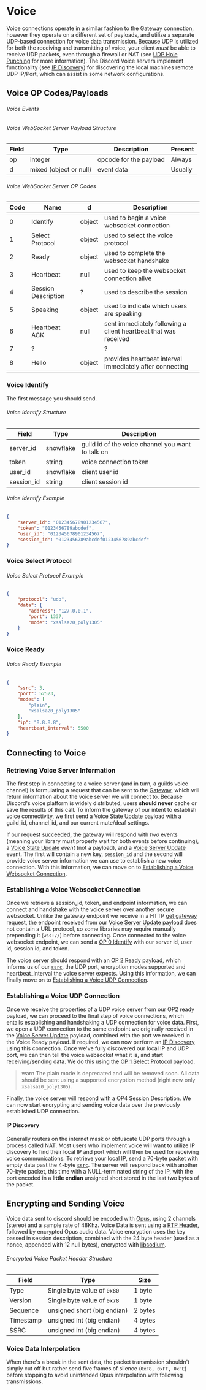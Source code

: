 # Voice

Voice connections operate in a similar fashion to the [Gateway](#DOCS_GATEWAY/gateways) connection, however they operate on a different set of payloads, and utilize a separate UDP-based connection for voice data transmission. Because UDP is utilized for both the receiving and transmitting of voice, your client _must_ be able to receive UDP packets, even through a firewall or NAT (see [UDP Hole Punching](https://en.wikipedia.org/wiki/UDP_hole_punching) for more information). The Discord Voice servers implement functionality (see [IP Discovery](#DOCS_VOICE_CONNECTIONS/ip-discovery)) for discovering the local machines remote UDP IP/Port, which can assist in some network configurations.

## Voice OP Codes/Payloads

###### Voice Events

###### Voice WebSocket Server Payload Structure

| Field | Type | Description | Present |
|-------|------|-------------|---------|
| op | integer | opcode for the payload | Always |
| d | mixed (object or null) | event data | Usually |

###### Voice WebSocket Server OP Codes

| Code | Name | d | Description |
|------|------|---|-------------|
| 0 | Identify | object | used to begin a voice websocket connection |
| 1 | Select Protocol | object | used to select the voice protocol |
| 2 | Ready | object | used to complete the websocket handshake |
| 3 | Heartbeat | null | used to keep the websocket connection alive |
| 4 | Session Description | ? | used to describe the session |
| 5 | Speaking | object | used to indicate which users are speaking |
| 6 | Heartbeat ACK | null | sent immediately following a client heartbeat that was received |
| 7 | ? |  | ? |
| 8 | Hello | object | provides heartbeat interval immediately after connecting |

### Voice Identify

The first message you should send.

###### Voice Identify Structure

| Field | Type | Description |
|-------|------|-------------|
| server_id | snowflake | guild id of the voice channel you want to talk on |
| token | string | voice connection token |
| user_id | snowflake | client user id |
| session_id | string | client session id |

###### Voice Identify Example

```json
{
	"server_id": "012345678901234567",
	"token": "0123456789abcdef",
	"user_id": "012345678901234567",
	"session_id": "0123456789abcdef0123456789abcdef"
}
```

### Voice Select Protocol

###### Voice Select Protocol Example

```json
{
	"protocol": "udp",
	"data": {
		"address": "127.0.0.1",
		"port": 1337,
		"mode": "xsalsa20_poly1305"
	}
}
```

### Voice Ready

###### Voice Ready Example

```json
{
	"ssrc": 3,
	"port": 52523,
	"modes": [
		"plain",
		"xsalsa20_poly1305"
	],
	"ip": "8.8.8.8",
	"heartbeat_interval": 5500
}
```

## Connecting to Voice

### Retrieving Voice Server Information

The first step in connecting to a voice server (and in turn, a guilds voice channel) is formulating a request that can be sent to the [Gateway](#DOCS_GATEWAY/gateways), which will return information about the voice server we will connect to. Because Discord's voice platform is widely distributed, users **should never** cache or save the results of this call. To inform the gateway of our intent to establish voice connectivity, we first send a [Voice State Update](#DOCS_GATEWAY/voice-state-update) payload with a guild_id, channel_id, and our current mute/deaf settings.

If our request succeeded, the gateway will respond with _two_ events (meaning your library must properly wait for both events before continuing), a [Voice State Update](#DOCS_GATEWAY/voice-state-update) _event_ (not a payload), and a [Voice Server Update](#DOCS_GATEWAY/voice-server-update) event. The first will contain a new key, `session_id` and the second will provide voice server information we can use to establish a new voice connection. With this information, we can move on to [Establishing a Voice Websocket Connection](#DOCS_VOICE_CONNECTIONS/establishing-a-voice-websocket-connection).

### Establishing a Voice Websocket Connection

Once we retrieve a session_id, token, and endpoint information, we can connect and handshake with the voice server over another secure websocket. Unlike the gateway endpoint we receive in a HTTP [get gateway](#DOCS_GATEWAY/get-gateway) request, the endpoint received from our [Voice Server Update](#DOCS_GATEWAY/voice-server-update) payload does not contain a URL protocol, so some libraries may require manually prepending it (`wss://`) before connecting. Once connected to the voice websocket endpoint, we can send a [OP 0 Identify](#DOCS_VOICE_CONNECTIONS/voice-identify) with our server id, user id, session id, and token.

The voice server should respond with an [OP 2 Ready](#DOCS_VOICE_CONNECTIONS/voice-ready) payload, which informs us of our [`ssrc`](https://tools.ietf.org/html/rfc3550#section-8), the UDP port, encryption modes supported and heartbeat_interval the voice server expects. Using this information, we can finally move on to [Establishing a Voice UDP Connection](#DOCS_VOICE_CONNECTIONS/establishing-a-voice-udp-connection).

### Establishing a Voice UDP Connection

Once we receive the properties of a UDP voice server from our OP2 ready payload, we can proceed to the final step of voice connections, which entails establishing and handshaking a UDP connection for voice data. First, we open a UDP connection to the same endpoint we originally received in the [Voice Server Update](#DOCS_GATEWAY/voice-server-update) payload, combined with the port we received in the Voice Ready payload. If required, we can now perform an [IP Discovery](#DOCS_VOICE_CONNECTIONS/ip-discovery) using this connection. Once we've fully discovered our local IP and UDP port, we can then tell the voice websocket what it is, and start receiving/sending data. We do this using the [OP 1 Select Protocol](#DOCS_VOICE_CONNECTIONS/voice-select-protocol) payload.

>warn
> The plain mode is deprecated and will be removed soon. All data should be sent using a supported encryption method (right now only `xsalsa20_poly1305`).

Finally, the voice server will respond with a OP4 Session Description. We can now start encrypting and sending voice data over the previously established UDP connection.

#### IP Discovery

Generally routers on the internet mask or obfuscate UDP ports through a process called NAT. Most users who implement voice will want to utilize IP discovery to find their local IP and port which will then be used for receiving voice communications. To retrieve your local IP, send a 70-byte packet with empty data past the 4-byte [`ssrc`](https://tools.ietf.org/html/rfc3550#section-8). The server will respond back with another 70-byte packet, this time with a NULL-terminated string of the IP, with the port encoded in a **little endian** unsigned short stored in the last two bytes of the packet.

## Encrypting and Sending Voice

Voice data sent to discord should be encoded with [Opus](https://www.opus-codec.org/), using 2 channels (stereo) and a sample rate of 48Khz. Voice Data is sent using a [RTP Header](http://www.rfcreader.com/#rfc3550_line548), followed by encrypted Opus audio data. Voice encryption uses the key passed in session description, combined with the 24 byte header (used as a nonce, appended with 12 null bytes), encrypted with [libsodium](https://download.libsodium.org/doc/).

###### Encrypted Voice Packet Header Structure

| Field | Type | Size |
|--------|--------|--------|
| Type | Single byte value of `0x80` | 1 byte |
| Version | Single byte value of `0x78` | 1 byte |
| Sequence | unsigned short (big endian) | 2 bytes |
| Timestamp | unsigned int (big endian) | 4 bytes |
| SSRC | unsigned int (big endian) | 4 bytes |

### Voice Data Interpolation

When there's a break in the sent data, the packet transmission shouldn't simply cut off but rather send five frames of silence (`0xF8, 0xFF, 0xFE`) before stopping to avoid unintended Opus interpolation with following transmissions.
